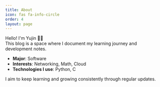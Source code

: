 ```yaml
---
title: About
icon: fas fa-info-circle
order: 4
layout: page
---
```


Hello! I'm Yujin 👋👋  
This blog is a space where I document my learning journey and development notes.

- **Major**: Software  
- **Interests**: Networking, Math, Cloud  
- **Technologies I use**: Python, C

I aim to keep learning and growing consistently through regular updates.

  
